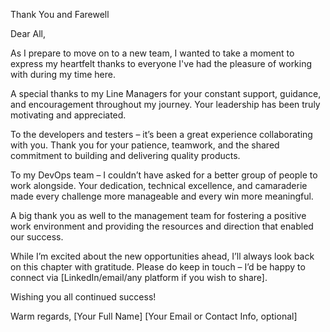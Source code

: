 Thank You and Farewell

Dear All,

As I prepare to move on to a new team, I wanted to take a moment to express my heartfelt thanks to everyone I've had the pleasure of working with during my time here.

A special thanks to my Line Managers for your constant support, guidance, and encouragement throughout my journey. Your leadership has been truly motivating and appreciated.

To the developers and testers – it’s been a great experience collaborating with you. Thank you for your patience, teamwork, and the shared commitment to building and delivering quality products.

To my DevOps team – I couldn’t have asked for a better group of people to work alongside. Your dedication, technical excellence, and camaraderie made every challenge more manageable and every win more meaningful.

A big thank you as well to the management team for fostering a positive work environment and providing the resources and direction that enabled our success.

While I’m excited about the new opportunities ahead, I’ll always look back on this chapter with gratitude. Please do keep in touch – I’d be happy to connect via [LinkedIn/email/any platform if you wish to share].

Wishing you all continued success!

Warm regards,
[Your Full Name]
[Your Email or Contact Info, optional]